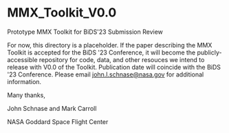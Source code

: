 # MMX_Toolkit_V0.0
 Prototype MMX Toolkit for BiDS'23 Submission Review

For now, this directory is a placeholder. If the paper describing the MMX Toolkit is accepted for the BiDS '23 Conference, it will become the publicly-accessible repository for code, data, and other resouces we intend to release with V0.0 of the Toolkit. Publication date will coincide with the BiDS '23 Conference. Please email john.l.schnase@nasa.gov for additional information.

Many thanks,

John Schnase and Mark Carroll

NASA Goddard Space Flight Center

